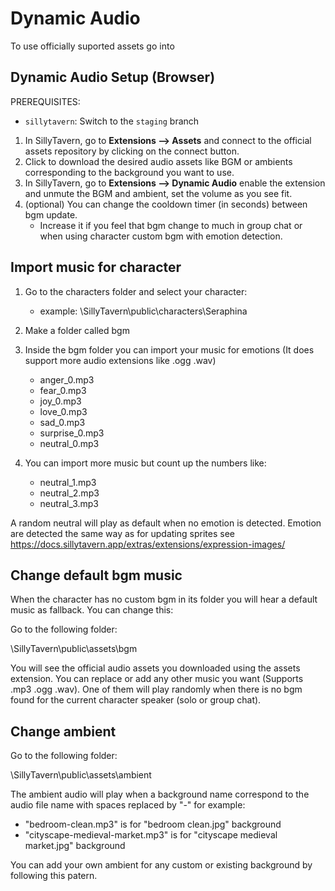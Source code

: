 # Dynamic Audio

To use officially suported assets go into 

## Dynamic Audio Setup (Browser)

PREREQUISITES:

- `sillytavern`: Switch to the `staging` branch
1. In SillyTavern, go to **Extensions --> Assets** and connect to the official assets repository by clicking on the connect button.
2. Click to download the desired audio assets like BGM or ambients corresponding to the background you want to use.
3. In SillyTavern, go to **Extensions --> Dynamic Audio** enable the extension and unmute the BGM and ambient, set the volume as you see fit.
4. (optional) You can change the cooldown timer (in seconds) between bgm update.
    - Increase it if you feel that bgm change to much in group chat or when using character custom bgm with emotion detection.

## Import music for character

1. Go to the characters folder and select your character:
    - example: \SillyTavern\public\characters\Seraphina
2. Make a folder called bgm
3. Inside the bgm folder you can import your music for emotions (It does support more audio extensions like .ogg .wav)
    - anger_0.mp3
    - fear_0.mp3
    - joy_0.mp3
    - love_0.mp3
    - sad_0.mp3
    - surprise_0.mp3
    - neutral_0.mp3

4. You can import more music but count up the numbers like:
    - neutral_1.mp3
    - neutral_2.mp3
    - neutral_3.mp3

A random neutral will play as default when no emotion is detected. Emotion are detected the same way as for updating sprites see https://docs.sillytavern.app/extras/extensions/expression-images/

## Change default bgm music
When the character has no custom bgm in its folder you will hear a default music as fallback. You can change this:

Go to the following folder:

\SillyTavern\public\assets\bgm

You will see the official audio assets you downloaded using the assets extension.
You can replace or add any other music you want (Supports .mp3 .ogg .wav).
One of them will play randomly when there is no bgm found for the current character speaker (solo or group chat).

## Change ambient
Go to the following folder:

\SillyTavern\public\assets\ambient

The ambient audio will play when a background name correspond to the audio file name with spaces replaced by "-" for example:

- "bedroom-clean.mp3" is for "bedroom clean.jpg" background
- "cityscape-medieval-market.mp3" is for "cityscape medieval market.jpg" background

You can add your own ambient for any custom or existing background by following this patern.